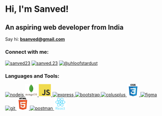 <h1>Hi, I'm Sanved!</h1>
<h2>An aspiring web developer from India</h3>


Say hi: **bsanved@gmail.com**

<h3 align="left">Connect with me:</h3>
<p align="left">
<a href="https://linkedin.com/in/sanved23" target="blank"><img align="center" src="https://content.linkedin.com/content/dam/me/business/en-us/amp/brand-site/v2/bg/LI-Bug.svg.original.svg" alt="sanved23" height="30" width="40" /></a>
<a href="https://instagram.com/sanved.23" target="blank"><img align="center" src="https://help.instagram.com/images/pages/settings/instagram/instagram.png" alt="sanved.23" height="30" width="auto" /></a>
<a href="https://hashnode.com/@uhloofstardust" target="blank">   <img align="center" src="https://cdn.hashnode.com/res/hashnode/image/upload/v1611902473383/CDyAuTy75.png" alt="@uhloofstardust" height="30" width="auto" /></a>
</p>

<h3 align="left">Languages and Tools:</h3>
<p align="left"> 

  <a href="https://nodejs.org" target="_blank" rel="noreferrer"> 
  <img src="https://avatars.githubusercontent.com/u/9950313?s=200&v=4" alt="nodejs" width="40" height="40"/> 
  </a> 
  
  <a href="https://www.mongodb.com/" target="_blank" rel="noreferrer"> 
  <img src="https://raw.githubusercontent.com/devicons/devicon/master/icons/mongodb/mongodb-original-wordmark.svg" alt="mongodb" width="40" height="40"/> 
  </a> 

  <a href="https://developer.mozilla.org/en-US/docs/Web/JavaScript" target="_blank" rel="noreferrer"> 
  <img src="https://raw.githubusercontent.com/devicons/devicon/master/icons/javascript/javascript-original.svg" alt="javascript" width="40" height="40"/> 
  </a> 
  
  <a href="https://expressjs.com" target="_blank" rel="noreferrer"> 
  <img src="https://upload.wikimedia.org/wikipedia/commons/6/64/Expressjs.png" alt="express" style="border: solid white thin" width="auto" height="40"/> 
  </a> 
  
  <a href="https://getbootstrap.com" target="_blank" rel="noreferrer"> 
    <img src="https://getbootstrap.com/docs/5.0/assets/brand/bootstrap-logo.svg" alt="bootstrap" width="40" height="40"/> 
  </a> 

  <a href="https://www.w3schools.com/cpp/" target="_blank" rel="noreferrer"> 
    <img src="https://upload.wikimedia.org/wikipedia/commons/1/18/ISO_C%2B%2B_Logo.svg" alt="cplusplus" width="40" height="40"/> 
  </a> 

  <a href="https://www.w3schools.com/css/" target="_blank" rel="noreferrer"> 
    <img src="https://raw.githubusercontent.com/devicons/devicon/master/icons/css3/css3-original-wordmark.svg" alt="css3" width="40" height="40"/> 
  </a> 

  <a href="https://www.figma.com/" target="_blank" rel="noreferrer"> 
  <img src="https://www.vectorlogo.zone/logos/figma/figma-icon.svg" alt="figma" width="40" height="40"/> 
  </a> 

  <a href="https://git-scm.com/" target="_blank" rel="noreferrer"> 
  <img src="https://www.vectorlogo.zone/logos/git-scm/git-scm-icon.svg" alt="git" width="40" height="40"/> 
  </a> 

  <a href="https://www.w3.org/html/" target="_blank" rel="noreferrer"> 
  <img src="https://raw.githubusercontent.com/devicons/devicon/master/icons/html5/html5-original-wordmark.svg" alt="html5" width="40" height="40"/> 
  </a> 

  <a href="https://postman.com" target="_blank" rel="noreferrer"> 
  <img src="https://www.vectorlogo.zone/logos/getpostman/getpostman-icon.svg" alt="postman" width="40" height="40"/> 
  </a> 

  <a href="https://reactjs.org/" target="_blank" rel="noreferrer"> 
    <img src="https://raw.githubusercontent.com/devicons/devicon/master/icons/react/react-original-wordmark.svg" alt="react" width="40" height="40"/> 
    </a>  

  <!-- <a href="https://www.typescriptlang.org/" target="_blank" rel="noreferrer"> 
    <img src="https://raw.githubusercontent.com/devicons/devicon/master/icons/typescript/typescript-original.svg" alt="typescript" width="40" height="40"/> 
    </a>  -->

</p>
